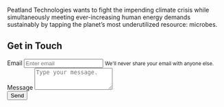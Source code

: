 <!-- CSS -->
<link rel="stylesheet" href="https://cdn.jsdelivr.net/npm/bootstrap@4.5.3/dist/css/bootstrap.min.css" integrity="sha384-TX8t27EcRE3e/ihU7zmQxVncDAy5uIKz4rEkgIXeMed4M0jlfIDPvg6uqKI2xXr2" crossorigin="anonymous">

<!-- jQuery and JS bundle w/ Popper.js -->
<script src="https://code.jquery.com/jquery-3.5.1.slim.min.js" integrity="sha384-DfXdz2htPH0lsSSs5nCTpuj/zy4C+OGpamoFVy38MVBnE+IbbVYUew+OrCXaRkfj" crossorigin="anonymous"></script>
<script src="https://cdn.jsdelivr.net/npm/bootstrap@4.5.3/dist/js/bootstrap.bundle.min.js" integrity="sha384-ho+j7jyWK8fNQe+A12Hb8AhRq26LrZ/JpcUGGOn+Y7RsweNrtN/tE3MoK7ZeZDyx" crossorigin="anonymous"></script>

<p>Peatland Technologies wants to fight the impending climate crisis while simultaneously meeting ever-increasing human energy demands sustainably by tapping the planet’s most underutilized resource: microbes.</p>

<!-- <div class="row">

<div class="col-lg-3 col-md-3 col-xs-3 thumb">
    <a class="thumbnail" href="#">
        <img class="img-responsive" src="/img/img3394_opt.jpg" alt="">
    </a>
</div>
<div class="col-lg-3 col-md-3 col-xs-3 thumb">
    <a class="thumbnail" href="#">
        <img class="img-responsive" src="/img/img3397_opt.jpg" alt="">
    </a>
</div>
<div class="col-lg-3 col-md-3 col-xs-3 thumb">
    <a class="thumbnail" href="#">
        <img class="img-responsive" src="/img/img3513_opt.jpg" alt="">
    </a>
</div>
<div class="col-lg-3 col-md-3 col-xs-3 thumb">
    <a class="thumbnail" href="#">
        <img class="img-responsive" src="/img/img3690_opt.jpg" alt="">
    </a>
</div>

</div>
<br>
<hr> -->

<h2> Get in Touch</h2>
<form action="" method="POST">
  <input type="hidden" name="_subject" value="Information request from peatland-technologies website." />
  <div class="form-group">
    <label for="exampleInputEmail1">Email</label>
    <input type="email" name="_replyto" class="form-control" id="exampleInputEmail1" aria-describedby="emailHelp" placeholder="Enter email">
    <small id="emailHelp" class="form-text text-muted">We'll never share your email with anyone else.</small>
  </div>
  <div class="form-group">
    <label for="exampleFormControlTextarea1">Message</label>
    <textarea name="message" placeholder="Type your message." class="form-control" id="exampleFormControlTextarea1" rows="3" required></textarea>
  </div>
  <button type="submit" class="btn btn-primary">Send</button>
</form>

<!-- <br>

<div id="contact">
  <h2>Get in Touch</h2>
  <div id="contact-form">
    <form action="" method="POST">
      <input type="hidden" name="_subject" value="Contact request from personal website" />
      <input type="email" name="_replyto" placeholder="Your email" required>
      <textarea name="message" placeholder="Type your message" required></textarea>
      <button type="submit">Send</button>
    </form>
  </div>
</div>-->

<!-- <p>If you are interested in learning more, please <a href="mailto:mfloyd@peatland-technologies.com">contact us</a>.</p> -->
